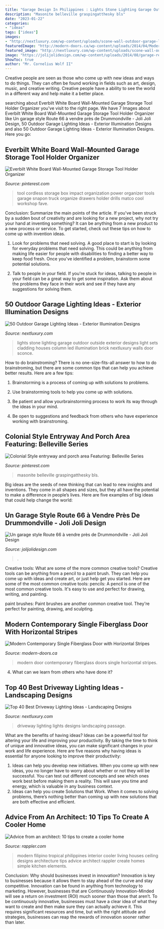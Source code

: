```yaml
---
title: "Garage Design In Philippines : Lights Stone Lighting Garage Outdoor Outside Exterior Designs Light Sets Cladding Houses Column Led Illumination Brick Nextluxury Walls Door Sconce"
description: "Masonite belleville graspingatthesky bls"
date: "2023-01-22"
categories:
- "ideas"
tags: ["ideas"]
images:
- "http://nextluxury.com/wp-content/uploads/scone-wall-outdoor-garage-lights.jpg"
featuredImage: "http://modern-doors.ca/wp-content/uploads/2014/04/Modern-Contemporary-Single-Fiberglass-Door-with-Horizontal-Stripes-Installed-in-Richmond-Hill-Ontario-by-Modern-doors.ca-Picture169.jpg"
featured_image: "http://nextluxury.com/wp-content/uploads/scone-wall-outdoor-garage-lights.jpg"
image: "https://jolijolidesign.com/wp-content/uploads/2014/08/garage-retro-a-vendre-camion-4-1.jpg"
ShowToc: true
author: "Mr. Cornelius Wolf II"
---
```



Creative people are seen as those who come up with new ideas and ways to do things. They can often be found working in fields such as art, design, music, and creative writing. Creative people have a ability to see the world in a different way and help make it a better place.

	

		
searching about Everbilt White Board Wall-Mounted Garage Storage Tool Holder Organizer you've visit to the right page. We have 7 Images about Everbilt White Board Wall-Mounted Garage Storage Tool Holder Organizer like Un garage style Route 66 à vendre près de Drummondville - Joli Joli Design, 50 Outdoor Garage Lighting Ideas - Exterior Illumination Designs and also 50 Outdoor Garage Lighting Ideas - Exterior Illumination Designs. Here you go:
		
    
## Everbilt White Board Wall-Mounted Garage Storage Tool Holder Organizer

<img loading=lazy src="https://i.pinimg.com/736x/f4/83/65/f48365808b7762c907c34b071f292fbe--workshop-storage-tool-storage.jpg" onerror="this.onerror=null;this.src='https://tse3.mm.bing.net/th?id=OIP.gtsOhznDOokMfvXEuaAYqQHaNK&amp;pid=15.1';" alt="Everbilt White Board Wall-Mounted Garage Storage Tool Holder Organizer">

_Source: pinterest.com_

>tool cordless storage box impact organization power organizer tools garage snapon truck organize drawers holder drills matco cool workshop fave. 

	

Conclusion: Summarize the main points of the article.
If you've been struck by a sudden bout of creativity and are looking for a new project, why not try your hand at inventing something? It can be anything from a new product to a new process or service. To get started, check out these tips on how to come up with invention ideas.
1. Look for problems that need solving. A good place to start is by looking for everyday problems that need solving. This could be anything from making life easier for people with disabilities to finding a better way to keep food fresh. Once you've identified a problem, brainstorm some potential solutions.

2. Talk to people in your field. If you're stuck for ideas, talking to people in your field can be a great way to get some inspiration. Ask them about the problems they face in their work and see if they have any suggestions for solving them.

    
## 50 Outdoor Garage Lighting Ideas - Exterior Illumination Designs

<img loading=lazy src="http://nextluxury.com/wp-content/uploads/scone-wall-outdoor-garage-lights.jpg" onerror="this.onerror=null;this.src='https://tse2.mm.bing.net/th?id=OIP.gk4LAsbImhEQ7sxplDWwwwAAAA&amp;pid=15.1';" alt="50 Outdoor Garage Lighting Ideas - Exterior Illumination Designs">

_Source: nextluxury.com_

>lights stone lighting garage outdoor outside exterior designs light sets cladding houses column led illumination brick nextluxury walls door sconce. 

	

How to do brainstroming?
There is no one-size-fits-all answer to how to do brainstroming, but there are some common tips that can help you achieve better results. Here are a few tips:
1. Brainstorming is a process of coming up with solutions to problems.

2. Use brainstorming tools to help you come up with solutions.

3. Be patient and allow yourbrainstorming process to work its way through the ideas in your mind.

4. Be open to suggestions and feedback from others who have experience working with brainstroming.

    
## Colonial Style Entryway And Porch Area Featuring: Belleville Series

<img loading=lazy src="https://i.pinimg.com/736x/2f/c4/a0/2fc4a09f2d8155cad86c38e6b8014ff4.jpg" onerror="this.onerror=null;this.src='https://tse4.mm.bing.net/th?id=OIP.JpEKpHa00H1VF6BWC-RZUQHaJm&amp;pid=15.1';" alt="Colonial Style entryway and porch area Featuring: Belleville Series">

_Source: pinterest.com_

>masonite belleville graspingatthesky bls. 

	

Big ideas are the seeds of new thinking that can lead to new insights and inventions. They come in all shapes and sizes, but they all have the potential to make a difference in people’s lives. Here are five examples of big ideas that could help change the world: 

    
## Un Garage Style Route 66 à Vendre Près De Drummondville - Joli Joli Design

<img loading=lazy src="https://jolijolidesign.com/wp-content/uploads/2014/08/garage-retro-a-vendre-camion-4-1.jpg" onerror="this.onerror=null;this.src='https://tse2.mm.bing.net/th?id=OIP.TbouS4jS0zid9Vo5_BzdwwHaE8&amp;pid=15.1';" alt="Un garage style Route 66 à vendre près de Drummondville - Joli Joli Design">

_Source: jolijolidesign.com_

>. 

	

Creative tools: What are some of the more common creative tools?
Creative tools can be anything from a pencil to a paint brush. They can help you come up with ideas and create art, or just help get you started. Here are some of the most common creative tools:
pencils: A pencil is one of the most common creative tools. It's easy to use and perfect for drawing, writing, and painting.

paint brushes: Paint brushes are another common creative tool. They're perfect for painting, drawing, and sculpting.

    
## Modern Contemporary Single Fiberglass Door With Horizontal Stripes

<img loading=lazy src="http://modern-doors.ca/wp-content/uploads/2014/04/Modern-Contemporary-Single-Fiberglass-Door-with-Horizontal-Stripes-Installed-in-Richmond-Hill-Ontario-by-Modern-doors.ca-Picture169.jpg" onerror="this.onerror=null;this.src='https://tse2.mm.bing.net/th?id=OIP.C46ZMPGbeN34O3Ixlw7zhQHaLH&amp;pid=15.1';" alt="Modern Contemporary Single Fiberglass Door with Horizontal Stripes">

_Source: modern-doors.ca_

>modern door contemporary fiberglass doors single horizontal stripes. 

	

4) What can we learn from others who have done it?

    
## Top 40 Best Driveway Lighting Ideas - Landscaping Designs

<img loading=lazy src="http://nextluxury.com/wp-content/uploads/flood-lights-design-ideas-for-driveway-lighting.jpg" onerror="this.onerror=null;this.src='https://tse1.mm.bing.net/th?id=OIP.OJUphKWUMfJC7A8aqFNBwgAAAA&amp;pid=15.1';" alt="Top 40 Best Driveway Lighting Ideas - Landscaping Designs">

_Source: nextluxury.com_

>driveway lighting lights designs landscaping passage. 

	

What are the benefits of having ideas?
Ideas can be a powerful tool for altering your life and improving your productivity. By taking the time to think of unique and innovative ideas, you can make significant changes in your work and life experience. Here are five reasons why having ideas is essential for anyone looking to improve their productivity: 
1. Ideas can help you develop new initiatives. When you come up with new ideas, you no longer have to worry about whether or not they will be successful. You can test out different concepts and see which ones work best before making them a reality. This will save you time and energy, which is valuable in any business context. 
2. Ideas can help you create Solutions that Work. When it comes to solving problems, there’s nothing better than coming up with new solutions that are both effective and efficient.

    
## Advice From An Architect: 10 Tips To Create A Cooler Home

<img loading=lazy src="https://assets.rappler.com/1B37BC229AEF4A30A2233F5185196164/img/D76470A219B04640BBFE967A5A344423/20160211-Cooler_Homes-004.jpg" onerror="this.onerror=null;this.src='https://tse4.mm.bing.net/th?id=OIP.0gxLa_hHFX7N8zKPUcQhfQHaLH&amp;pid=15.1';" alt="Advice from an architect: 10 tips to create a cooler home">

_Source: rappler.com_

>modern filipino tropical philippines interior cooler living houses ceiling designs architecture tips advice architect rappler create homes simple kitchen elements. 

	

Conclusion: Why should businesses invest in innovation?
Innovation is key to businesses because it allows them to stay ahead of the curve and stay competitive. Innovation can be found in anything from technology to marketing. However, businesses that are Continuously Innovation-Minded will see a return on investment (ROI) much sooner than those that aren’t. To be continuously innovative, businesses must have a clear idea of what they want to create and then make sure they can actually achieve it. This requires significant resources and time, but with the right attitude and strategies, businesses can reap the rewards of innovation sooner rather than later.

